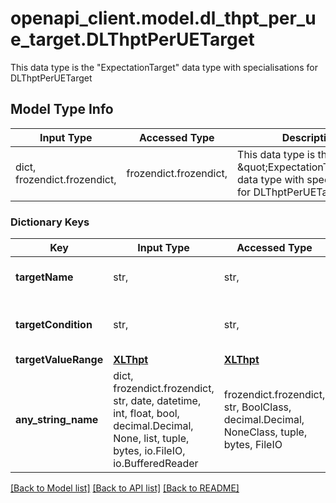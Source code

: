 # openapi_client.model.dl_thpt_per_ue_target.DLThptPerUETarget

This data type is the \"ExpectationTarget\" data type with specialisations for DLThptPerUETarget       

## Model Type Info
Input Type | Accessed Type | Description | Notes
------------ | ------------- | ------------- | -------------
dict, frozendict.frozendict,  | frozendict.frozendict,  | This data type is the \&quot;ExpectationTarget\&quot; data type with specialisations for DLThptPerUETarget        | 

### Dictionary Keys
Key | Input Type | Accessed Type | Description | Notes
------------ | ------------- | ------------- | ------------- | -------------
**targetName** | str,  | str,  |  | [optional] must be one of ["DlThptPerUE", ] 
**targetCondition** | str,  | str,  |  | [optional] must be one of ["IS_GREATER_THAN", ] 
**targetValueRange** | [**XLThpt**](XLThpt.md) | [**XLThpt**](XLThpt.md) |  | [optional] 
**any_string_name** | dict, frozendict.frozendict, str, date, datetime, int, float, bool, decimal.Decimal, None, list, tuple, bytes, io.FileIO, io.BufferedReader | frozendict.frozendict, str, BoolClass, decimal.Decimal, NoneClass, tuple, bytes, FileIO | any string name can be used but the value must be the correct type | [optional]

[[Back to Model list]](../../README.md#documentation-for-models) [[Back to API list]](../../README.md#documentation-for-api-endpoints) [[Back to README]](../../README.md)

